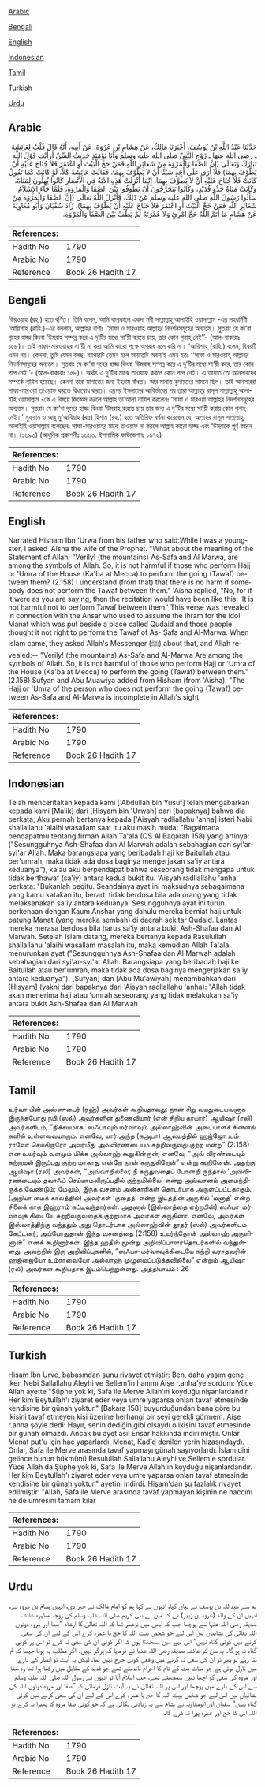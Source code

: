 [Arabic](#arabic)

[Bengali](#bengali)

[English](#english)

[Indonesian](#indonesian)

[Tamil](#tamil)

[Turkish](#turkish)

[Urdu](#urdu)

## Arabic


<div dir="rtl" lang="ar" style={{fontSize:'larger',backgroundColor:'#f8f9fa',padding:20}}>
حَدَّثَنَا عَبْدُ اللَّهِ بْنُ يُوسُفَ، أَخْبَرَنَا مَالِكٌ، عَنْ هِشَامِ بْنِ عُرْوَةَ، عَنْ أَبِيهِ، أَنَّهُ قَالَ قُلْتُ لِعَائِشَةَ ـ رضى الله عنها ـ زَوْجِ النَّبِيِّ صلى الله عليه وسلم وَأَنَا يَوْمَئِذٍ حَدِيثُ السِّنِّ أَرَأَيْتِ قَوْلَ اللَّهِ تَبَارَكَ وَتَعَالَى ‏(‏إِنَّ الصَّفَا وَالْمَرْوَةَ مِنْ شَعَائِرِ اللَّهِ فَمَنْ حَجَّ الْبَيْتَ أَوِ اعْتَمَرَ فَلاَ جُنَاحَ عَلَيْهِ أَنْ يَطَّوَّفَ بِهِمَا‏)‏ فَلاَ أُرَى عَلَى أَحَدٍ شَيْئًا أَنْ لاَ يَطَّوَّفَ بِهِمَا‏.‏ فَقَالَتْ عَائِشَةُ كَلاَّ، لَوْ كَانَتْ كَمَا تَقُولُ كَانَتْ فَلاَ جُنَاحَ عَلَيْهِ أَنْ لاَ يَطَّوَّفَ بِهِمَا‏.‏ إِنَّمَا أُنْزِلَتْ هَذِهِ الآيَةُ فِي الأَنْصَارِ كَانُوا يُهِلُّونَ لِمَنَاةَ، وَكَانَتْ مَنَاةُ حَذْوَ قُدَيْدٍ، وَكَانُوا يَتَحَرَّجُونَ أَنْ يَطُوفُوا بَيْنَ الصَّفَا وَالْمَرْوَةِ، فَلَمَّا جَاءَ الإِسْلاَمُ سَأَلُوا رَسُولَ اللَّهِ صلى الله عليه وسلم عَنْ ذَلِكَ، فَأَنْزَلَ اللَّهُ تَعَالَى ‏(‏إِنَّ الصَّفَا وَالْمَرْوَةَ مِنْ شَعَائِرِ اللَّهِ فَمَنْ حَجَّ الْبَيْتَ أَوِ اعْتَمَرَ فَلاَ جُنَاحَ عَلَيْهِ أَنْ يَطَّوَّفَ بِهِمَا‏)‏‏.‏ زَادَ سُفْيَانُ وَأَبُو مُعَاوِيَةَ عَنْ هِشَامٍ مَا أَتَمَّ اللَّهُ حَجَّ امْرِئٍ وَلاَ عُمْرَتَهُ لَمْ يَطُفْ بَيْنَ الصَّفَا وَالْمَرْوَةِ‏.‏
</div>
<div style={{backgroundColor:'#f8f9fa',padding:20, marginBottom: 10}}><table> <thead> <tr> <th>References:</th> <th></th> </tr> </thead> <tbody><tr><td>Hadith No</td><td>1790</td></tr><tr><td>Arabic No</td><td>1790</td></tr><tr><td>Reference</td><td>Book 26 Hadith 17</td></tr></tbody></table></div>

## Bengali


<div dir="ltr" lang="bn" style={{fontSize:'larger',backgroundColor:'#f8f9fa',padding:20}}>
‘উরওয়াহ (রহ.) হতে বর্ণিত। তিনি বলেন, আমি বাল্যকালে একদা নবী সাল্লাল্লাহু আলাইহি ওয়াসাল্লাম -এর সহধর্মিণী ‘আয়িশাহ্ (রাযি.)-এর বললাম, আল্লাহর বাণীঃ ‘‘সাফা ও মারওয়াহ আল্লাহর নিদর্শনসমূহের অন্যতম। সুতরাং যে কা‘বা গৃহের হাজ্জ কিংবা ‘উমরাহ সম্পন্ন করে এ দু’টির মধ্যে সা‘য়ী করতে চায়, তার কোন গুনাহ্ নেই’’- (আল-বাকারাঃ ১৫৮)। তাই সাফা-মারওয়াহর সা‘য়ী না করা আমি কারো পক্ষে অপরাধ মনে করি না। ‘আয়িশাহ্ (রাযি.) বলেন, বিষয়টি এমন নয়। কেননা, তুমি যেমন বলছ, ব্যাপারটি তেমন হলে আয়াতটি অবশ্যই এমন হতঃ ‘‘সাফা ও মারওয়াহ্ আল্লাহর নিদর্শনসমূহের অন্যতম। সুতরাং যে কা‘বা গৃহের হাজ্জ কিংবা ‘উমরাহ সম্পন্ন করে এ দু’টির মধ্যে সা‘য়ী করে, তার কোন পাপ নেই’’- (আল-বাকারাঃ ১৫৮)। অর্থাৎ এ দু’টির মাঝে তাওয়াফ করলে কোন পাপ নেই। এ আয়াত তো আনসারদের সম্পর্কে নাযিল হয়েছে। কেননা তারা মানাতের জন্য ইহরাম বাঁধত। আর মানাত কুদায়দের সামনে ছিল। তাই আনসাররা সাফা-মারওয়া তাওয়াফ করতে দ্বিধাবোধ করত। এরপর ইসলামের আবির্ভাবের পর তারা আল্লাহর রাসূল সাল্লাল্লাহু আলাইহি ওয়াসাল্লাম -কে এ বিষয়ে জিজ্ঞেস করলে আল্লাহ তা‘আলা নাযিল করলেনঃ ‘সাফা ও মারওয়া আল্লাহর নিদর্শনসমূহের অন্যতম। সুতরাং যে কা‘বা গৃহের হাজ্জ কিংবা ‘উমরাহ করতে চায় তার জন্য এ দু’টির মধ্যে সা‘য়ী করায় কোন গুনাহ্ নেই।’ সুফয়ান ও আবূ মু‘আবিয়াহ (রাঃ) হিশাম (রহ.) হতে অতিরিক্ত বর্ণনা করেছেন যে, আল্লাহর রাসূল সাল্লাল্লাহু আলাইহি ওয়াসাল্লাম বলেছেনঃ সাফা-মারওয়াহর মাঝে তাওয়াফ না করলে আল্লাহ কারো হাজ্জ এবং ‘উমরাকে পূর্ণ করেন না। (১৬৯৩) (আধুনিক প্রকাশনীঃ ১৬৬৩. ইসলামিক ফাউন্ডেশনঃ ১৬৭২)
</div>
<div style={{backgroundColor:'#f8f9fa',padding:20, marginBottom: 10}}><table> <thead> <tr> <th>References:</th> <th></th> </tr> </thead> <tbody><tr><td>Hadith No</td><td>1790</td></tr><tr><td>Arabic No</td><td>1790</td></tr><tr><td>Reference</td><td>Book 26 Hadith 17</td></tr></tbody></table></div>

## English


<div dir="ltr" lang="en" style={{fontSize:'larger',backgroundColor:'#f8f9fa',padding:20}}>
Narrated Hisham Ibn 'Urwa from his father who said:While I was a youngster, I asked 'Aisha the wife of the Prophet. "What about the meaning of the Statement of Allah; "Verily! (the mountains) As-Safa and Al Marwa, are among the symbols of Allah. So, it is not harmful if those who perform Hajj or 'Umra of the House (Ka'ba at Mecca) to perform the going (Tawaf) between them? (2.158) I understand (from that) that there is no harm if somebody does not perform the Tawaf between them." 'Aisha replied, "No, for if it were as you are saying, then the recitation would have been like this: 'It is not harmful not to perform Tawaf between them.' This verse was revealed in connection with the Ansar who used to assume the Ihram for the idol Manat which was put beside a place called Qudaid and those people thought it not right to perform the Tawaf of As- Safa and Al-Marwa. When Islam came, they asked Allah's Messenger (ﷺ) about that, and Allah revealed:-- "Verily! (the mountains) As-Safa and Al-Marwa Are among the symbols of Allah. So, it is not harmful of those who perform Hajj or 'Umra of the House (Ka'ba at Mecca) to perform the going (Tawaf) between them." (2.158) Sufyan and Abu Muawiya added from Hisham (from 'Aisha): "The Hajj or 'Umra of the person who does not perform the going (Tawaf) between As-Safa and Al-Marwa is incomplete in Allah's sight
</div>
<div style={{backgroundColor:'#f8f9fa',padding:20, marginBottom: 10}}><table> <thead> <tr> <th>References:</th> <th></th> </tr> </thead> <tbody><tr><td>Hadith No</td><td>1790</td></tr><tr><td>Arabic No</td><td>1790</td></tr><tr><td>Reference</td><td>Book 26 Hadith 17</td></tr></tbody></table></div>

## Indonesian


<div dir="ltr" lang="id" style={{fontSize:'larger',backgroundColor:'#f8f9fa',padding:20}}>
Telah menceritakan kepada kami ['Abdullah bin Yusuf] telah mengabarkan kepada kami [Malik] dari [Hisyam bin 'Urwah] dari [bapaknya] bahwa dia berkata; Aku pernah bertanya kepada ['Aisyah radliallahu 'anha] isteri Nabi shallallahu 'alaihi wasallam saat itu aku masih muda: "Bagaimana pendapatmu tentang firman Allah Ta'ala (QS Al Baqarah 158) yang artinya: ("Sesungguhnya Ash-Shafaa dan Al Marwah adalah sebahagian dari syi'ar-syi'ar Allah. Maka barangsiapa yang beribadah haji ke Baitullah atau ber'umrah, maka tidak ada dosa baginya mengerjakan sa'iy antara keduanya"), kalau aku berpendapat bahwa seseorang tidak mengapa untuk tidak berthawaf (sa'iy) antara kedua bukit itu. 'Aisyah radliallahu 'anha berkata: "Bukanlah begitu. Seandainya ayat ini maksudnya sebagaimana yang kamu katakan itu, berarti tidak berdosa bila ada orang yang tidak melaksanakan sa'iy antara keduanya. Sesungguhnya ayat ini turun berkenaan dengan Kaum Anshar yang dahulu mereka berniat haji untuk patung Manat (yang mereka sembah) di daerah sekitar Qudaid. Lantas mereka merasa berdosa bila harus sa'iy antara bukit Ash-Shafaa dan Al Marwah. Setelah Islam datang, mereka bertanya kepada Rasulullah shallallahu 'alaihi wasallam masalah itu, maka kemudian Allah Ta'ala menurunkan ayat ("Sesungguhnya Ash-Shafaa dan Al Marwah adalah sebahagian dari syi'ar-syi'ar Allah. Barangsiapa yang beribadah haji ke Baitullah atau ber'umrah, maka tidak ada dosa baginya mengerjakan sa'iy antara keduanya"). [Sufyan] dan [Abu Mu'awiyah] menambahkan dari [Hisyam] (yakni dari bapaknya dari 'Aisyah radliallahu 'anha): "Allah tidak akan menerima haji atau 'umrah seseorang yang tidak melakukan sa'iy antara bukit Ash-Shafaa dan Al Marwah
</div>
<div style={{backgroundColor:'#f8f9fa',padding:20, marginBottom: 10}}><table> <thead> <tr> <th>References:</th> <th></th> </tr> </thead> <tbody><tr><td>Hadith No</td><td>1790</td></tr><tr><td>Arabic No</td><td>1790</td></tr><tr><td>Reference</td><td>Book 26 Hadith 17</td></tr></tbody></table></div>

## Tamil


<div dir="ltr" lang="ta" style={{fontSize:'larger',backgroundColor:'#f8f9fa',padding:20}}>
உர்வா பின் அஸ்ஸுபைர் (ரஹ்) அவர்கள் கூறியதாவது: நான் சிறு வயதுடையவனாக இருந்தபோது நபி (ஸல்) அவர்களின் துணைவியார் (என் சிறிய தாயார்) ஆயிஷா (ரலி) அவர்களிடம், “நிச்சயமாக, ஸஃபாவும் மர்வாவும் அல்லாஹ்வின் அடையாளச் சின்னங் களில் உள்ளவையாகும். எனவே, யார் அந்த (கஅபா) ஆலயத்தில் ஹஜ்ஜோ உம்ராவோ செய்கிறாரோ அவர்மீது அவ்விரண்டையும் சுற்றிவருவது குற்ற மன்று” (2:158) என உயர்வும் வளமும் மிக்க அல்லாஹ் கூறுகின்றான்; எனவே, “அவ் விரண்டையும் சுற்றாமல் இருப்பது குற்ற மாகாது என்றே நான் கருதுகிறேன்” என்று கூறினேன். அதற்கு ஆயிஷா (ரலி) அவர்கள், “அவ்வாறில்லை; நீ கருதுவதைப் போன்றி ருந்தால் ‘அவ்விரண்டையும் தவாஃப் செய்யாமலிருப்பதில் குற்றமில்லை’ என்று அவ்வசனம் அமைந்திருக்க வேண்டும்; மேலும், இந்த வசனம் அன்சாரிகள் தொடர்பாக அருளப்பட்டதாகும். (அறியா மைக் காலத்தில்) அவர்கள் ‘குதைத்’ என்ற இடத்தின் அருகில் ‘மனாத்’ என்ற சிலைக் காக இஹ்ராம் கட்டிவந்தார்கள். அதனால் (இஸ்லாத்தை ஏற்றபின்) ஸஃபா-மர்வாவுக் கிடையே சுற்றிவருவதைக் குற்றமாக அவர்கள் கருதினர். எனவே, அவர்கள் இஸ்லாத்திற்கு வந்ததும் அது தொடர்பாக அல்லாஹ்வின் தூதர் (ஸல்) அவர்களிடம் கேட்டனர்; அப்போதுதான் இந்த வசனத்தை (2:158) உயர்ந்தோன் அல்லாஹ் அருளினான்” எனக் கூறினார்கள். இந்த ஹதீஸ் மூன்று அறிவிப்பாளர்தொடர்களில் வந்துள்ளது. அவற்றில் இரு அறிவிப்புகளில், “ஸஃபா-மர்வாவுக்கிடையே சுற்றி வராதவரின் ஹஜ்ஜையோ உம்ராவையோ அல்லாஹ் முழுமைப்படுத்தவில்லை” என்றும் ஆயிஷா (ரலி) அவர்கள் கூறியதாக இடம்பெற்றுள்ளது. அத்தியாயம் : 26
</div>
<div style={{backgroundColor:'#f8f9fa',padding:20, marginBottom: 10}}><table> <thead> <tr> <th>References:</th> <th></th> </tr> </thead> <tbody><tr><td>Hadith No</td><td>1790</td></tr><tr><td>Arabic No</td><td>1790</td></tr><tr><td>Reference</td><td>Book 26 Hadith 17</td></tr></tbody></table></div>

## Turkish


<div dir="ltr" lang="tr" style={{fontSize:'larger',backgroundColor:'#f8f9fa',padding:20}}>
Hişam İbn Urve, babasından şunu rivayet etmiştir: Ben, daha yaşım genç iken Nebi Sallallahu Aleyhi ve Sellem'in hanımı Aişe r.anha'ye sordum: Yüce Allah ayette "Şüphe yok ki, Safa ile Merve Allah'ın koydu­ğu nişanlardandır. Her kim Beytullah'ı ziyaret eder veya umre yaparsa onları tavaf etmesinde kendisine bir günah yoktur." [Bakara 158] buyurduğundan bana göre bu ikisini tavaf etmeyen kişi üzerine herhangi bir şeyi gerekli görmem. Aişe r.anha şöyle dedi: Hayır, senin dediğin gibi olsaydı o ikisini tavaf etmesinde bîr günah olmazdı. Ancak bu ayet asıl Ensar hakkında indirilmiştir. Onlar Menat put'u için hac yaparlardı. Menat, Kadîd denilen yerin hizasındaydı. Onlar, Safa ile Merve arasında tavaf yapmayı günah sayıyorlardı. İslam dini gelince bunun hükmünü Resulullah Sallallahu Aleyhi ve Sellem'e sordular. Yüce Allah da Şüphe yok ki, Safa ile Merve Allah'ın koyduğu nişanlardandır. Her kim Beytullah'ı ziyaret eder veya umre yaparsa onları tavaf etmesinde kendisine bir günah yoktur." ayetini indirdi. Hişam'dan şu fazlalık rivayet edilmiştir: "Allah, Safa ile Merve arasında tavaf yapmayan kişinin ne haccını ne de umresini tamam kılar
</div>
<div style={{backgroundColor:'#f8f9fa',padding:20, marginBottom: 10}}><table> <thead> <tr> <th>References:</th> <th></th> </tr> </thead> <tbody><tr><td>Hadith No</td><td>1790</td></tr><tr><td>Arabic No</td><td>1790</td></tr><tr><td>Reference</td><td>Book 26 Hadith 17</td></tr></tbody></table></div>

## Urdu


<div dir="rtl" lang="ur" style={{fontSize:'larger',backgroundColor:'#f8f9fa',padding:20}}>
ہم سے عبداللہ بن یوسف نے بیان کیا، انہوں نے کہا ہم کو امام مالک نے خبر دی، انہیں ہشام بن عروہ نے، انہیں ان کے والد (عروہ بن زبیر) نے کہ میں نے نبی کریم صلی اللہ علیہ وسلم کی زوجہ مطہرہ عائشہ صدیقہ رضی اللہ عنہا سے پوچھا جب کہ ابھی میں نوعمر تھا کہ اللہ تعالیٰ کا ارشاد ”صفا اور مروہ دونوں اللہ تعالیٰ کی نشانیاں ہیں اس لیے جو شخص بیت اللہ کا حج یا عمرہ کرے اس کے لیے ان کی سعی کرنے میں کوئی گناہ نہیں“ اس لیے میں سمجھتا ہوں کہ اگر کوئی ان کی سعی نہ کرے تو اس پر کوئی گناہ نہ ہو گا۔ یہ سن کر عائشہ صدیقہ رضی اللہ عنہا نے فرمایا کہ ہرگز نہیں۔ اگر مطلب یہ ہوتا جیسا کہ تم بتا رہے ہو پھر تو ان کی سعی نہ کرنے میں واقعی کوئی حرج نہیں تھا، لیکن یہ آیت تو انصار کے بارے میں نازل ہوئی ہے جو منات بت کے نام کا احرام باندھتے تھے جو قدید کے مقابل میں رکھا ہوا تھا وہ صفا اور مروہ کی سعی کو اچھا نہیں سمجھتے تھے، جب اسلام آیا تو انہوں نے رسول اللہ صلی اللہ علیہ وسلم سے اس کے بارے میں پوچھا اور اس پر اللہ تعالیٰ نے یہ آیت نازل فرمائی کہ ”صفا اور مروہ دونوں اللہ کی نشانیاں ہیں اس لیے جو شخص بیت اللہ کا حج یا عمرہ کرے اس کے لیے ان کی سعی کرنے میں کوئی گناہ نہیں“ سفیان اور ابومعاویہ نے ہشام سے یہ زیادتی نکالی ہے کہ جو کوئی صفا مروہ کا پھیرا نہ کرے تو اللہ اس کا حج اور عمرہ پورا نہ کرے گا۔
</div>
<div style={{backgroundColor:'#f8f9fa',padding:20, marginBottom: 10}}><table> <thead> <tr> <th>References:</th> <th></th> </tr> </thead> <tbody><tr><td>Hadith No</td><td>1790</td></tr><tr><td>Arabic No</td><td>1790</td></tr><tr><td>Reference</td><td>Book 26 Hadith 17</td></tr></tbody></table></div>